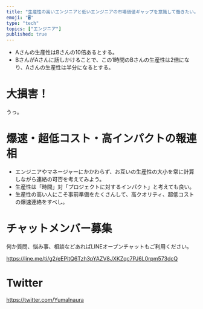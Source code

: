 ```yaml
---
title: "生産性の高いエンジニアと低いエンジニアの市場価値ギャップを意識して働きたい。爆速・超低コスト・高クオリティの報連相をしよう。"
emoji: "🖥"
type: "tech"
topics: ["エンジニア"]
published: true
---
```


- Aさんの生産性はBさんの10倍あるとする。
- BさんがAさんに話しかけることで、この1時間のBさんの生産性は2倍になり、Aさんの生産性は半分になるとする。

# 大損害！

うっ。

# 爆速・超低コスト・高インパクトの報連相

- エンジニアやマネージャーにかかわらず、お互いの生産性の大小を常に計算しながら連絡の可否を考えてみよう。
- 生産性は「時間」対「プロジェクトに対するインパクト」と考えても良い。
- 生産性の高い人にこそ事前準備をたくさんして、高クオリティ、超低コストの爆速連絡をすべし。








<!-- Update From Qiita API -->

# チャットメンバー募集


何か質問、悩み事、相談などあればLINEオープンチャットもご利用ください。

https://line.me/ti/g2/eEPltQ6Tzh3pYAZV8JXKZqc7PJ6L0rpm573dcQ





# Twitter


https://twitter.com/YumaInaura


<!-- Update From Qiita API -->



